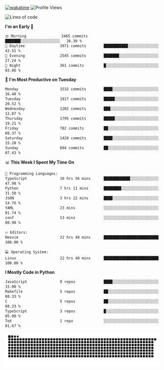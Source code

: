 [![wakatime](https://wakatime.com/badge/user/b920b284-3cde-4cd4-b72e-f7f22d050b16.svg)](https://wakatime.com/@b920b284-3cde-4cd4-b72e-f7f22d050b16)
![Profile Views](http://img.shields.io/badge/Profile%20Views-4586-blue)
<!--START_SECTION:waka-->
![Lines of code](https://img.shields.io/badge/From%20Hello%20World%20I%27ve%20Written-6.6%20million%20lines%20of%20code-blue)

**I'm an Early 🐤** 

```text
🌞 Morning                2465 commits        ███████░░░░░░░░░░░░░░░░░░   26.39 % 
🌆 Daytime                3971 commits        ███████████░░░░░░░░░░░░░░   42.51 % 
🌃 Evening                2545 commits        ███████░░░░░░░░░░░░░░░░░░   27.24 % 
🌙 Night                  361 commits         █░░░░░░░░░░░░░░░░░░░░░░░░   03.86 % 
```
📅 **I'm Most Productive on Tuesday** 

```text
Monday                   1532 commits        ████░░░░░░░░░░░░░░░░░░░░░   16.40 % 
Tuesday                  1917 commits        █████░░░░░░░░░░░░░░░░░░░░   20.52 % 
Wednesday                1202 commits        ███░░░░░░░░░░░░░░░░░░░░░░   12.87 % 
Thursday                 1795 commits        █████░░░░░░░░░░░░░░░░░░░░   19.21 % 
Friday                   782 commits         ██░░░░░░░░░░░░░░░░░░░░░░░   08.37 % 
Saturday                 1420 commits        ████░░░░░░░░░░░░░░░░░░░░░   15.20 % 
Sunday                   694 commits         ██░░░░░░░░░░░░░░░░░░░░░░░   07.43 % 
```


📊 **This Week I Spent My Time On** 

```text
💬 Programming Languages: 
TypeScript               10 hrs 56 mins      ████████████░░░░░░░░░░░░░   47.98 % 
Python                   7 hrs 11 mins       ████████░░░░░░░░░░░░░░░░░   31.50 % 
JSON                     3 hrs 22 mins       ████░░░░░░░░░░░░░░░░░░░░░   14.76 % 
YAML                     23 mins             ░░░░░░░░░░░░░░░░░░░░░░░░░   01.74 % 
conf                     13 mins             ░░░░░░░░░░░░░░░░░░░░░░░░░   00.98 % 

🔥 Editors: 
Neovim                   22 hrs 48 mins      █████████████████████████   100.00 % 

💻 Operating System: 
Linux                    22 hrs 48 mins      █████████████████████████   100.00 % 
```

**I Mostly Code in Python** 

```text
JavaScript               9 repos             ████░░░░░░░░░░░░░░░░░░░░░   15.00 % 
Makefile                 5 repos             ██░░░░░░░░░░░░░░░░░░░░░░░   08.33 % 
C                        5 repos             ██░░░░░░░░░░░░░░░░░░░░░░░   08.33 % 
TypeScript               3 repos             █░░░░░░░░░░░░░░░░░░░░░░░░   05.00 % 
TeX                      1 repo              ░░░░░░░░░░░░░░░░░░░░░░░░░   01.67 % 
```




<!--END_SECTION:waka-->
![Snake animation](https://raw.githubusercontent.com/timmypidashev/timmypidashev/main/commits.svg)
